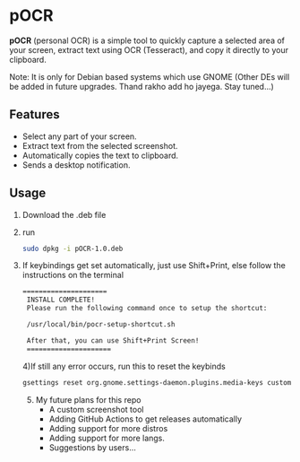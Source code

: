# pOCR

**pOCR** (personal OCR) is a simple tool to quickly capture a selected area of your screen, extract text using OCR (Tesseract), and copy it directly to your clipboard.

Note: It is only for Debian based systems which use GNOME (Other DEs will be added in future upgrades. Thand rakho add ho jayega. Stay tuned...)


## Features
- Select any part of your screen.
- Extract text from the selected screenshot.
- Automatically copies the text to clipboard.
- Sends a desktop notification.

## Usage
1) Download the .deb file
2) run  
    ```bash
    sudo dpkg -i pOCR-1.0.deb
    ```
3) If keybindings get set automatically, just use Shift+Print, else follow the instructions on  the terminal
   ```bash
   =====================
    INSTALL COMPLETE!
    Please run the following command once to setup the shortcut:

    /usr/local/bin/pocr-setup-shortcut.sh

    After that, you can use Shift+Print Screen!
    =====================
   ```

   4)If still any error occurs, run this to reset the keybinds
   ```bash
   gsettings reset org.gnome.settings-daemon.plugins.media-keys custom-keybindings
    ```

   5) My future plans for this repo
      - A custom screenshot tool
      - Adding GitHub Actions to get releases automatically
      - Adding support for more distros
      - Adding support for more langs.
      - Suggestions by users...
